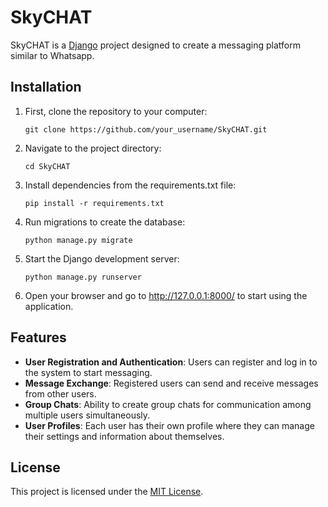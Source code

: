 # SkyCHAT

SkyCHAT is a [Django](https://www.djangoproject.com/) project designed to create a messaging platform similar to Whatsapp.

## Installation

1. First, clone the repository to your computer:

    ```
    git clone https://github.com/your_username/SkyCHAT.git
    ```

2. Navigate to the project directory:

    ```
    cd SkyCHAT
    ```

3. Install dependencies from the requirements.txt file:

    ```
    pip install -r requirements.txt
    ```

4. Run migrations to create the database:

    ```
    python manage.py migrate
    ```

5. Start the Django development server:

    ```
    python manage.py runserver
    ```

6. Open your browser and go to http://127.0.0.1:8000/ to start using the application.

## Features

- **User Registration and Authentication**: Users can register and log in to the system to start messaging.
- **Message Exchange**: Registered users can send and receive messages from other users.
- **Group Chats**: Ability to create group chats for communication among multiple users simultaneously.
- **User Profiles**: Each user has their own profile where they can manage their settings and information about themselves.

## License

This project is licensed under the [MIT License](LICENSE).